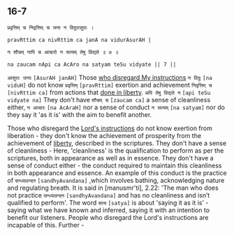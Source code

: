 ## 16-7


```shloka-sa
प्रवृत्तिम् च निवृत्तिम् च जना न विदुरासुराः ।
```
```shloka-sa-hk
pravRttim ca nivRttim ca janA na vidurAsurAH |
```
```shloka-sa
न शौचम् नापि च आचारो न सत्यम् तेषु विद्यते ॥ ७ ॥
```
```shloka-sa-hk
na zaucam nApi ca AcAro na satyam teSu vidyate || 7 ||
```

`आसुराः जनाः` `[AsurAH janAH]` Those [who disregard My instructions](deva_asura) `न विदुः` `[na viduH]` do not know `प्रवृत्तिम्` `[pravRttim]` exertion and achievement `निवृत्तिम् च` `[nivRttim ca]` from actions that [done in liberty](Moksha). `अपि तेषु विद्यते न` `[api teSu vidyate na]` They don't have `शौचम् च` `[zaucam ca]` a sense of cleanliness either, `न आचारः` `[na AcAraH]` nor a sense of conduct `न सत्यम्` `[na satyam]` nor do they say it 'as it is' with the aim to benefit another.

Those who disregard the [Lord's instructions](deva_asura) do not know exertion from liberation - they don't know the achievement of prosperity from the achievement of [liberty](Moksha), described in the scriptures.
They don't have a sense of cleanliness - Here, 'cleanliness' is the qualification to perform as per the scriptures, both in appearance as well as in essence.
They don't have a sense of conduct either - the conduct required to maintain this cleanliness in both appearance and essence. An example of this conduct is the practice of `सन्ध्यावन्दन` `[sandhyAvandana]` ,which involves bathing, acknowledging nature and regulating breath. It is said in [manusmr'ti], 2.22: 'The man who does not practice `सन्ध्यावन्दन` `[sandhyAvandana]` and has no cleanliness and isn’t qualified to perform'.
The word `सत्य` `[satya]` is about 'saying it as it is' - saying what we have known and inferred, saying it with an intention to benefit our listeners. People who disregard the Lord's instructions are incapable of this.
Further -

